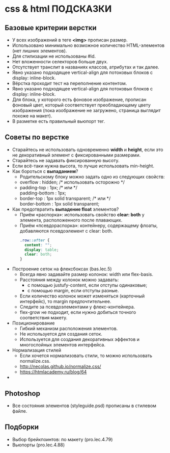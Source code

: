 # css & html ПОДСКАЗКИ

## Базовые критерии верстки
- У всех изображений в теге **&lt;img&gt;** прописан размер.
- Использовано минимально возможное количество HTML-элементов (нет лишних элементов).
- Для стилизации не использованы #id.
- Нет вложенности селекторов больше двух.
- Отсутствует транслит в названиях классов, атрибутах и так далее.
- Явно указано подходящее vertical-align для потоковых блоков с display: inline-block.
- Вёрстка проходит тест на переполнение контентом.
- Явно указано подходящее vertical-align для потоковых блоков с display: inline-block.
- Для блока, у которого есть фоновое изображение, прописан фоновый цвет, который соответствует преобладающему цвету изображения (пока изображение не загружено, страница выглядит похоже на макет).
- В разметке есть правильный вьюпорт тег.

## Советы по верстке
- Старайтесь не использовать одновременно **width** и **height**, если это не декоративный элемент с фиксированными размерами.
- Старайтесь не задавать фиксированную
высоту.
- Если всё-таки нужна высота, то лучше
использовать min-height.
- Как бороться с **выпаданием**?
    - Родительскому блоку можно задать одно
из следующих свойств:
    - overflow : hidden; /* использовать осторожно */
    - padding-top : 1px; /* или */<br>
padding-bottom : 1px;
    - border-top : 1px solid transparent; /* или */<br>
border-bottom : 1px solid transparent;
- Как предотвратить **выпадение float** элементов?
    - Приём «распорка»: использовать свойство **clear: both** у элемента, расположенного после плавающих.
    - Приём «псевдораспорка»: контейнеру, содержащему флоаты, добавляются псевдоэлемент с clear: both.
      ```css
      .row::after {
        content: "";
        display: table;
        clear: both;
      }
      ```
- Построение сеток на флексбоксах (bas.lec.5)
    - Всегда явно задавайте размер колонок: width или flex-basis.
    - Расстояния между колонок можно задавать:
        - с помощью justufy-content, если отступы одинаковые;
        - с помощью margin, если отступы разные.
    - Если количество колонок может изменяться (карточный интерфейс), то margin предпочтительнее.
    - Следите за псевдоэлементами у флекс-контейнера.
    - flex-grow не подходит, если нужно добиться точного соответствия макету.
- Позиционирование
    - Гибкий механизм расположения элементов.
    - Не используется для создания сеток.
    - Используется для создания декоративных эффектов и многослойных элементов интерфейса.
- Нормализация стилей
    - Если хочется нормализовать стили, то можно использовать normalize.css.
    - http://necolas.github.io/normalize.css/
    - https://htmlacademy.ru/blog/64
- 

## Photoshop
- Все состояния элементов (styleguide.psd) прописаны в стилевом файле.

## Подборки
- Выбор брейкпоинтов: по макету (pro.lec.4.79)
- Вьюпорты (pro.lec.4.88)
